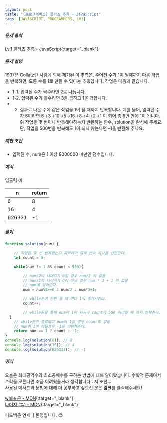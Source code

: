 ```yaml
---
layout: post
title: "[프로그래머스] 콜라츠 추측 - JavaScript"
tags: [JAVASCRIPT, PROGRAMMERS, LV1]
---
```

##### 문제 출처
[Lv.1 콜라츠 추측 - JavaScript](https://programmers.co.kr/learn/courses/30/lessons/12943?language=javascript){:target="_blank"}

##### 문제 설명
1937년 Collatz란 사람에 의해 제기된 이 추측은, 주어진 수가 1이 될때까지 다음 작업을 반복하면, 모든 수를 1로 만들 수 있다는 추측입니다. 작업은 다음과 같습니다.
* 1-1. 입력된 수가 짝수라면 2로 나눕니다. 
* 1-2. 입력된 수가 홀수라면 3을 곱하고 1을 더합니다.
* 2. 결과로 나온 수에 같은 작업을 1이 될 때까지 반복합니다.
예를 들어, 입력된 수가 6이라면 6→3→10→5→16→8→4→2→1 이 되어 총 8번 만에 1이 됩니다. 위 작업을 몇 번이나 반복해야하는지 반환하는 함수, solution을 완성해 주세요. 단, 작업을 500번을 반복해도 1이 되지 않는다면 –1을 반환해 주세요.

##### 제한 조건
* 입력된 수, num은 1 이상 8000000 미만인 정수입니다.

##### 예시
입출력 예

|n|return|
|---|---|
|6|8|
|16|4|
|626331|-1|

##### 풀이
```javascript
function solution(num) {

    // 작업을 몇 번 반복했는지 파악하기 위해 변수 하나를 선언한다.
    let count = 0;

    while(num != 1 && count < 500){

        // num/2의 나머지가 0일 경우 num/2 의 값을
        // num/2의 나머지가 0이 아닐 경우 num * 3 + 1 의 값을
        // num에 넣어준다.
        num = num%2==0 ? num/2 : num*3+1;

        // while문이 한번 돌 때 마다 1씩 증가시킨다.
        count++;

        // while문을 통해 num이 1이 되거나 count가 500 미만일 때 까지 반복한다.
  }
    // while문이 종료되고 num이 1일 경우 count의 값을
    // num이 1이 아닐경우 -1을 반환해준다.
    return num == 1 ? count : -1;
}
console.log(solution(6)); // 8
console.log(solution(16)); // 4
console.log(solution(626331)); // -1
```

##### 정리
오늘은 최대공약수와 최소공배수를 구하는 방법에 대해 알아봤습니다. 수학적 문제여서 수학을 모른다면 조금 어려웠을거라 생각합니다.. 저 또한...<br />
사용된 메서드와 문법에 대해 더 공부하고 싶으신 분은 **링크**를 클릭해주세요!

[while 문 - MDN](https://developer.mozilla.org/ko/docs/Web/JavaScript/Reference/Statements/while){:target="_blank"}<br />
[나머지 (%) - MDN](https://developer.mozilla.org/ko/docs/Web/JavaScript/Reference/Operators/Remainder){:target="_blank"}

피드백은 언제나 환영입니다. 😊

